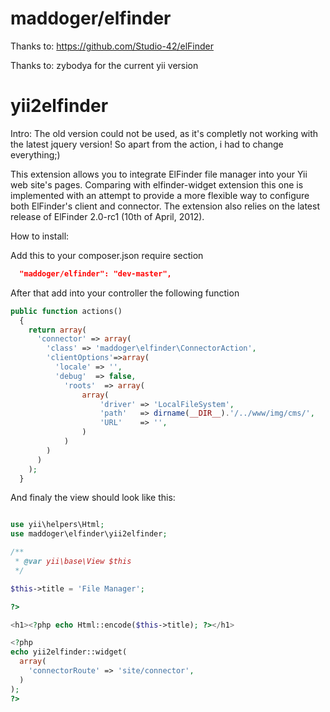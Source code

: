 maddoger/elfinder
=================

Thanks to:
https://github.com/Studio-42/elFinder

Thanks to:
zybodya for the current yii version

yii2elfinder
============

Intro: The old version could not be used, as it's completly not working with the latest jquery version! So
apart from the action, i had to change everything;)

This extension allows you to integrate ElFinder file manager into your Yii web site's pages. Comparing with elfinder-widget extension this one is implemented with an attempt to provide a more flexible way to configure both ElFinder's client and connector. The extension also relies on the latest release of ElFinder 2.0-rc1 (10th of April, 2012).

How to install:

Add this to your composer.json require section

```json
  "maddoger/elfinder": "dev-master",
```

After that add into your controller the following function

```php
public function actions()
  {
    return array(
      'connector' => array(
        'class' => 'maddoger\elfinder\ConnectorAction',
        'clientOptions'=>array(
          'locale' => '',
          'debug'  => false,
            'roots'  => array(
                array(
                    'driver' => 'LocalFileSystem',
                    'path'   => dirname(__DIR__).'/../www/img/cms/',
                    'URL'    => '',
                )
            )   
        )
      )
    );
  }
```

And finaly the view should look like this:

```php

use yii\helpers\Html;
use maddoger\elfinder\yii2elfinder;

/**
 * @var yii\base\View $this
 */

$this->title = 'File Manager';

?>

<h1><?php echo Html::encode($this->title); ?></h1>

<?php
echo yii2elfinder::widget(
  array(
    'connectorRoute' => 'site/connector',
  )
);
?>
```
